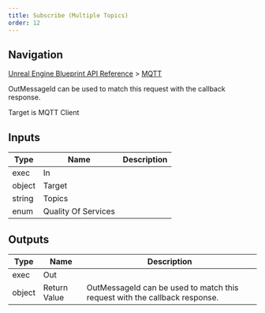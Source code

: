```yaml
---
title: Subscribe (Multiple Topics)
order: 12
---
```

## Navigation

[Unreal Engine Blueprint API Reference](https://dev.epicgames.com/documentation/en-us/unreal-engine/BlueprintAPI) > [MQTT](https://dev.epicgames.com/documentation/en-us/unreal-engine/BlueprintAPI/MQTT)

OutMessageId can be used to match this request with the callback response.

Target is MQTT Client

## Inputs

| Type | Name | Description |
| --- | --- | --- |
| exec | In |  |
| object | Target |  |
| string | Topics |  |
| enum | Quality Of Services |  |

## Outputs

| Type | Name | Description |
| --- | --- | --- |
| exec | Out |  |
| object | Return Value | OutMessageId can be used to match this request with the callback response. |
